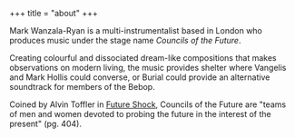 +++
title = "about"
+++

Mark Wanzala-Ryan is a multi-instrumentalist based in London who produces music under the stage name *Councils of the Future*. 

Creating colourful and dissociated dream-like compositions that makes observations on modern living, the music provides shelter where Vangelis and Mark Hollis could converse, or Burial could provide an alternative soundtrack for members of the Bebop.

Coined by Alvin Toffler in [Future Shock](https://en.wikipedia.org/wiki/Future_Shock), Councils of the Future are "teams of men and women devoted to probing the future in the interest of the present" (pg. 404). 